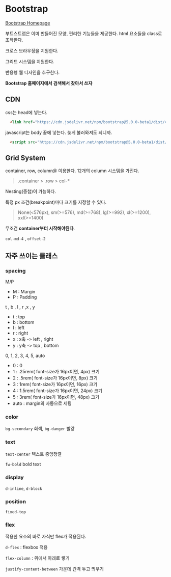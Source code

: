 # Bootstrap

[Bootstrap Homepage](https://getbootstrap.com/)

부트스트랩은 이미 만들어진 모양, 편리한 기능들을 제공한다. html 요소들을 class로 조작한다. 

크로스 브라우징을 지원한다.

그리드 시스템을 지원한다.

반응형 웹 디자인을 추구한다.

**Bootstrap 홈페이지에서 검색해서 찾아서 쓰자**



## CDN

css는 head에 넣는다.

```html
  <link href="https://cdn.jsdelivr.net/npm/bootstrap@5.0.0-beta1/dist/css/bootstrap.min.css" rel="stylesheet" integrity="sha384-giJF6kkoqNQ00vy+HMDP7azOuL0xtbfIcaT9wjKHr8RbDVddVHyTfAAsrekwKmP1" crossorigin="anonymous">  

```



javascript는 body 끝에 넣는다. 늦게 불러와져도 되니까.

```html
  <script src="https://cdn.jsdelivr.net/npm/bootstrap@5.0.0-beta1/dist/js/bootstrap.bundle.min.js" integrity="sha384-ygbV9kiqUc6oa4msXn9868pTtWMgiQaeYH7/t7LECLbyPA2x65Kgf80OJFdroafW" crossorigin="anonymous"></script>

```



## Grid System

container, row, column을 이용한다. 12개의 column 시스템을 가진다.

> .container > .row > col-*

Nesting(중첩)이 가능하다.

특정 px 조건(breakpoint)마다 크기를 지정할 수 있다. 

> None(<576px), sm(>=576), md(>=768), lg(>=992), xl(>=1200), xxl(>=1400)

무조건 **container부터 시작해야된다**.

`col-md-4` , `offset-2` 



## 자주 쓰이는 클래스

### spacing
M/P
- M : Margin
- P : Padding

t , b , l , r ,x , y
- t : top
- b : bottom
- l : left
- r : right
- x : x축 -> left , right
- y : y축 -> top , bottom

0, 1, 2, 3, 4, 5, auto
- 0 : 0
- 1 : .25rem( font-size가 16px이면, 4px) 크기
- 2 : .5rem( font-size가 16px이면, 8px) 크기
- 3 : 1rem( font-size가 16px이면, 16px) 크기
- 4 : 1.5rem( font-size가 16px이면, 24px) 크기
- 5 : 3rem( font-size가 16px이면, 48px) 크기
- auto : margin의 자동으로 세팅



### color

`bg-secondary` 회색, `bg-danger` 빨강

### text

`text-center` 텍스트 중앙정렬

`fw-bold` bold text

### display

`d-inline`, `d-block`

### position

`fixed-top`



### flex

적용한 요소의 바로 자식만 flex가 적용된다.

`d-flex` : flexbox 적용

`flex-column` : 위에서 아래로 쌓기

`justify-content-between` 가운데 간격 두고 띄우기



